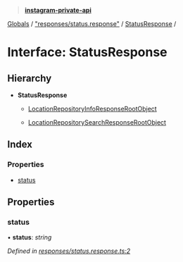> **[instagram-private-api](../README.md)**

[Globals](../README.md) / ["responses/status.response"](../modules/_responses_status_response_.md) / [StatusResponse](_responses_status_response_.statusresponse.md) /

# Interface: StatusResponse

## Hierarchy

- **StatusResponse**

  - [LocationRepositoryInfoResponseRootObject](_responses_location_repository_info_response_.locationrepositoryinforesponserootobject.md)

  - [LocationRepositorySearchResponseRootObject](_responses_location_repository_search_response_.locationrepositorysearchresponserootobject.md)

## Index

### Properties

- [status](_responses_status_response_.statusresponse.md#status)

## Properties

### status

• **status**: _string_

_Defined in [responses/status.response.ts:2](https://github.com/realinstadude/instagram-private-api/blob/4ae8fec/src/responses/status.response.ts#L2)_
